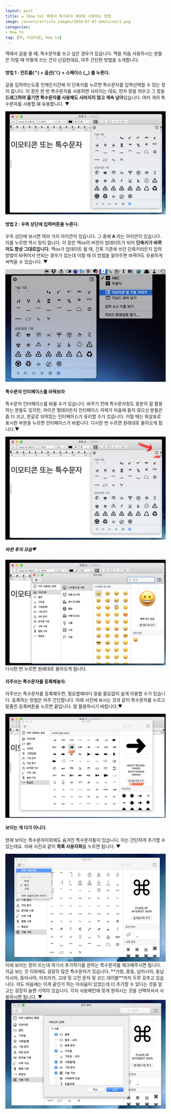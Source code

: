 ```yaml
---  
layout: post  
title: ✚ [How to] 맥에서 특수문자 제대로 사용하는 방법
image: /assets/article_images/2018-07-07-emoticon/1.png
categories:
- How to
tag: [맥, 이모티콘, How to]
---  
```


맥에서 글을 쓸 떄, 특수문자를 쓰고 싶은 경우가 있습니다. 맥을 처음 사용하시는 분들은 이럴 때 어떻게 쓰는 건지 난감한데요, 아주 간단한 방법을 소개합니다.

#### 방법 1 : 컨트롤(⌃) + 옵션(⌥) + 스페이스 (␣) 를 누른다.
글을 입력하는도중 언제든지간에 이 단축키를 누르면 특수문자를 입력선택할 수 있는 창이 뜹니다. 이 창은 한 번 특수문자를 사용하면 사라지는 데요, 먼저 창을 띄우고 그 창을 **드래그하여 옮기면 특수문자를 사용해도 사라지지 않고 계속 남아**있습니다. 여러 개의 특수문자를 사용할 떄 유용합니다. ▼
<div class="markdown-image">
<img src="/assets/article_images/2018-07-07-emoticon/1.png" align="middle"/> </div>

#### 방법 2 : 우측 상단에 입력버튼을 누른다.
우측 상단에 보시면 여러 가지 아이콘이 있습니다. 그 중에 𝚨 라는 아이콘이 있습니다. 이를 누르면 역시 창이 뜹니다. 이 창은 맥os의 버전이 업데이트가 되어 **단축키가 바뀌어도 항상 그대로입니다.** 맥os가 업데이트 될 때, 간혹 기존에 쓰던 단축키라든지 입력 방법이 바뀌어서 안되는 경우가 있는데 이럴 때 이 방법을 알아두면 바뀌어도 유용하게 써먹을 수 있습니다. ▼
<div class="markdown-image">
<img src="/assets/article_images/2018-07-07-emoticon/2.png" align="middle"/> </div>

#### 특수문자 인터페이스를 바꿔보자
특수문자 인터페이스를 바꿀 수가 있습니다. 바꾸기 전에 특수문자창도 충분히 잘 활용하는 분들도 있지만, 아이콘 형태라든지 인터페이스 자체가 마음에 들지 않으신 분들은 좀 더 크고, 한글로 되어있는 인터페이스가 유리할 수가 있습니다. 이럴 때는 화살표로 표시한 부분을 누르면 인터페이스가 바뀝니다. 다시한 번 누르면 원래대로 돌아오게 됩니다.▼
<div class="markdown-image">
<img src="/assets/article_images/2018-07-07-emoticon/3.jpg" align="middle"/> </div>

##### 바뀐 후의 모습▼
<div class="markdown-image">
<img src="/assets/article_images/2018-07-07-emoticon/4.png" align="middle"/> </div>
다시한 번 누르면 원래대로 돌아오게 됩니다.

#### 자주쓰는 특수문자를 등록해놓자.
자주쓰는 특수문자를 등록해두면, 필요할때마다 찾을 필요없이 쉽게 이용할 수가 있습니다. 등록하는 방법은 아주 간단합니다. 아래 사진에 보시는 것과 같이 특수문자를 누르고 밑줄친 등록버튼을 누르면 끝입니다. 잘 활용하시기 바랍니다.▼
<div class="markdown-image">
<img src="/assets/article_images/2018-07-07-emoticon/5.jpg" align="middle"/> </div>

#### 보이는 게 다가 아니다.
현재 보이는 특수문자이외에도 숨겨진 특수문자들이 있습니다. 이는 간단하게 추가할 수 있는데요. 아래 사진과 같이 **목록 사용자화**를 누르면 됩니다. ▼
<div class="markdown-image">
<img src="/assets/article_images/2018-07-07-emoticon/6.png" align="middle"/> </div>
아래 보이는 창이 뜨는데 여기서 추가하기를 원하는 특수문자를 체크해주시면 됩니다. 지금 보는 것 이외에도 굉장히 많은 특수문자가 있습니다. **가령, 중동, 남아시아, 동남아시아, 동아시아, 아프리카, 고대 및 고전 문자 및 코드 데이블**까지 두루 갖추고 있습니다. 저도 처음에는 이게 끝인가 하는 아쉬움이 있었는데 더 추가할 수 있다는 것을 알고는 굉장히 놀랜 기억이 있습니다. 각자 사용패턴에 맞게 원하시는 것을 선택하셔서 사용하시면 됩니다. ▼
<div class="markdown-image">
<img src="/assets/article_images/2018-07-07-emoticon/7.png" align="middle"/> </div>
